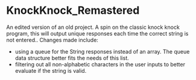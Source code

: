# KnockKnock_Remastered
An edited version of an old project. 
A spin on the classic knock knock program, this will output unique responses each time the correct string is not entered..
Changes made include:
- using a queue for the String responses instead of an array. The queue data structure better fits the needs of this list.
- filtering out all non-alphabetic characters in the user inputs to better evaluate if the string is valid.

